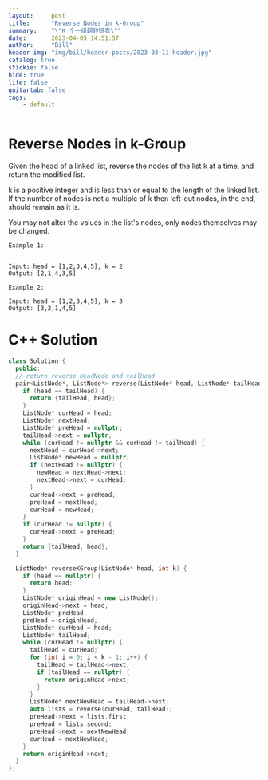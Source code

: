 ```yaml
---
layout:     post
title:      "Reverse Nodes in k-Group"
summary:    "\"K 个一组翻转链表\""
date:       2023-04-05 14:51:57
author:     "Bill"
header-img: "img/bill/header-posts/2023-03-11-header.jpg"
catalog: true
stickie: false
hide: true
life: false
guitartab: false
tags:
    - default
---
```




# Reverse Nodes in k-Group

Given the head of a linked list, reverse the nodes of the list k at a time, and return the modified list.

k is a positive integer and is less than or equal to the length of the linked list. If the number of nodes is not a multiple of k then left-out nodes, in the end, should remain as it is.

You may not alter the values in the list's nodes, only nodes themselves may be changed.

```
Example 1:


Input: head = [1,2,3,4,5], k = 2
Output: [2,1,4,3,5]

Example 2:

Input: head = [1,2,3,4,5], k = 3
Output: [3,2,1,4,5]
```

# C++ Solution


```c++
class Solution {
  public:
  // return reverse HeadNode and tailHead
  pair<ListNode*, ListNode*> reverse(ListNode* head, ListNode* tailHead) {
    if (head == tailHead) {
      return {tailHead, head};
    }
    ListNode* curHead = head;
    ListNode* nextHead;
    ListNode* preHead = nullptr;
    tailHead->next = nullptr;
    while (curHead != nullptr && curHead != tailHead) {
      nextHead = curHead->next;
      ListNode* newHead = nullptr;
      if (nextHead != nullptr) {
        newHead = nextHead->next;
        nextHead->next = curHead;
      }
      curHead->next = preHead;
      preHead = nextHead;
      curHead = newHead;
    }
    if (curHead != nullptr) {
      curHead->next = preHead;
    }
    return {tailHead, head};
  }

  ListNode* reverseKGroup(ListNode* head, int k) {
    if (head == nullptr) {
      return head;
    }
    ListNode* originHead = new ListNode();
    originHead->next = head;
    ListNode* preHead;
    preHead = originHead;
    ListNode* curHead = head;
    ListNode* tailHead;
    while (curHead != nullptr) {
      tailHead = curHead;
      for (int i = 0; i < k - 1; i++) {
        tailHead = tailHead->next;
        if (tailHead == nullptr) {
          return originHead->next;
        }
      }
      ListNode* nextNewHead = tailHead->next;
      auto lists = reverse(curHead, tailHead);
      preHead->next = lists.first;
      preHead = lists.second;
      preHead->next = nextNewHead;
      curHead = nextNewHead;
    }
    return originHead->next;
  }
};
```

